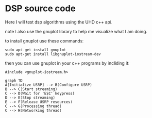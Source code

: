 # DSP source code

Here I will test dsp algorithms using the UHD c++ api. 

note I also use the gnuplot library to help me visualize what I am doing. 

to install gnuplot use these commands:

```
sudo apt-get install gnuplot
sudo apt-get install libgnuplot-iostream-dev
```
 then you can use gnuplot in your c++ programs by incliding it:
 ```
 #include <gnuplot-iostream.h>
 ```

```mermaid
graph TD
A[Initialize USRP] --> B(Configure USRP)
B --> C(Start streaming)
C --> D(Wait for 'ESC' keypress)
D --> E(Stop streaming)
E --> F(Release USRP resources)
C --> G(Processing thread)
C --> H(Networking thread)
```

